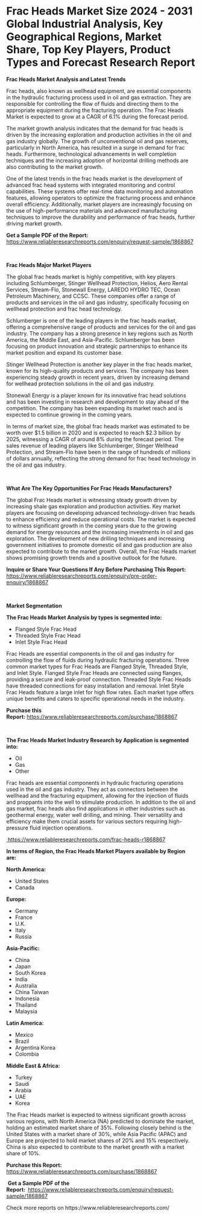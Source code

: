 <p><h1>Frac Heads Market Size 2024 - 2031 Global Industrial Analysis, Key Geographical Regions, Market Share, Top Key Players, Product Types and Forecast Research Report</h1></p><p><strong>Frac Heads Market Analysis and Latest Trends</strong></p>
<p><p>Frac heads, also known as wellhead equipment, are essential components in the hydraulic fracturing process used in oil and gas extraction. They are responsible for controlling the flow of fluids and directing them to the appropriate equipment during the fracturing operation. The Frac Heads Market is expected to grow at a CAGR of 6.1% during the forecast period.</p><p>The market growth analysis indicates that the demand for frac heads is driven by the increasing exploration and production activities in the oil and gas industry globally. The growth of unconventional oil and gas reserves, particularly in North America, has resulted in a surge in demand for frac heads. Furthermore, technological advancements in well completion techniques and the increasing adoption of horizontal drilling methods are also contributing to the market growth.</p><p>One of the latest trends in the frac heads market is the development of advanced frac head systems with integrated monitoring and control capabilities. These systems offer real-time data monitoring and automation features, allowing operators to optimize the fracturing process and enhance overall efficiency. Additionally, market players are increasingly focusing on the use of high-performance materials and advanced manufacturing techniques to improve the durability and performance of frac heads, further driving market growth.</p></p>
<p><strong>Get a Sample PDF of the Report:&nbsp;</strong> <a href="https://www.reliableresearchreports.com/enquiry/request-sample/1868867">https://www.reliableresearchreports.com/enquiry/request-sample/1868867</a></p>
<p>&nbsp;</p>
<p><strong>Frac Heads Major Market Players</strong></p>
<p><p>The global frac heads market is highly competitive, with key players including Schlumberger, Stinger Wellhead Protection, Helios, Aero Rental Services, Stream-Flo, Stonewall Energy, LAREDO HYDRO TEC, Ocean Petroleum Machinery, and CCSC. These companies offer a range of products and services in the oil and gas industry, specifically focusing on wellhead protection and frac head technology.</p><p>Schlumberger is one of the leading players in the frac heads market, offering a comprehensive range of products and services for the oil and gas industry. The company has a strong presence in key regions such as North America, the Middle East, and Asia-Pacific. Schlumberger has been focusing on product innovation and strategic partnerships to enhance its market position and expand its customer base.</p><p>Stinger Wellhead Protection is another key player in the frac heads market, known for its high-quality products and services. The company has been experiencing steady growth in recent years, driven by increasing demand for wellhead protection solutions in the oil and gas industry.</p><p>Stonewall Energy is a player known for its innovative frac head solutions and has been investing in research and development to stay ahead of the competition. The company has been expanding its market reach and is expected to continue growing in the coming years.</p><p>In terms of market size, the global frac heads market was estimated to be worth over $1.5 billion in 2020 and is expected to reach $2.3 billion by 2025, witnessing a CAGR of around 8% during the forecast period. The sales revenue of leading players like Schlumberger, Stinger Wellhead Protection, and Stream-Flo have been in the range of hundreds of millions of dollars annually, reflecting the strong demand for frac head technology in the oil and gas industry.</p></p>
<p>&nbsp;</p>
<p><strong>What Are The Key Opportunities For Frac Heads Manufacturers?</strong></p>
<p><p>The global Frac Heads market is witnessing steady growth driven by increasing shale gas exploration and production activities. Key market players are focusing on developing advanced technology-driven frac heads to enhance efficiency and reduce operational costs. The market is expected to witness significant growth in the coming years due to the growing demand for energy resources and the increasing investments in oil and gas exploration. The development of new drilling techniques and increasing government initiatives to promote domestic oil and gas production are also expected to contribute to the market growth. Overall, the Frac Heads market shows promising growth trends and a positive outlook for the future.</p></p>
<p><strong>Inquire or Share Your Questions If Any Before Purchasing This Report:</strong> <a href="https://www.reliableresearchreports.com/enquiry/pre-order-enquiry/1868867">https://www.reliableresearchreports.com/enquiry/pre-order-enquiry/1868867</a></p>
<p>&nbsp;</p>
<p><strong>Market Segmentation</strong></p>
<p><strong>The Frac Heads Market Analysis by types is segmented into:</strong></p>
<p><ul><li>Flanged Style Frac Head</li><li>Threaded Style Frac Head</li><li>Inlet Style Frac Head</li></ul></p>
<p><p>Frac Heads are essential components in the oil and gas industry for controlling the flow of fluids during hydraulic fracturing operations. Three common market types for Frac Heads are Flanged Style, Threaded Style, and Inlet Style. Flanged Style Frac Heads are connected using flanges, providing a secure and leak-proof connection. Threaded Style Frac Heads have threaded connections for easy installation and removal. Inlet Style Frac Heads feature a large inlet for high flow rates. Each market type offers unique benefits and caters to specific operational needs in the industry.</p></p>
<p><strong>Purchase this Report:&nbsp;</strong><a href="https://www.reliableresearchreports.com/purchase/1868867">https://www.reliableresearchreports.com/purchase/1868867</a></p>
<p>&nbsp;</p>
<p><strong>The Frac Heads Market Industry Research by Application is segmented into:</strong></p>
<p><ul><li>Oil</li><li>Gas</li><li>Other</li></ul></p>
<p><p>Frac heads are essential components in hydraulic fracturing operations used in the oil and gas industry. They act as connectors between the wellhead and the fracturing equipment, allowing for the injection of fluids and proppants into the well to stimulate production. In addition to the oil and gas market, frac heads also find applications in other industries such as geothermal energy, water well drilling, and mining. Their versatility and efficiency make them crucial assets for various sectors requiring high-pressure fluid injection operations.</p></p>
<p><a href="https://www.reliableresearchreports.com/frac-heads-r1868867">&nbsp;https://www.reliableresearchreports.com/frac-heads-r1868867</a></p>
<p><strong>In terms of Region, the Frac Heads Market Players available by Region are:</strong></p>
<p>
    <p> <strong> North America: </strong>
        <ul>
            <li>United States</li>
            <li>Canada</li>
        </ul>
        </p> 
    <p> <strong> Europe: </strong>
        <ul>
            <li>Germany</li>
            <li>France</li>
            <li>U.K.</li>
            <li>Italy</li>
            <li>Russia</li>
        </ul>
        </p> 
    <p> <strong> Asia-Pacific: </strong>
        <ul>
            <li>China</li>
            <li>Japan</li>
            <li>South Korea</li>
            <li>India</li>
            <li>Australia</li>
            <li>China Taiwan</li>
            <li>Indonesia</li>
            <li>Thailand</li>
            <li>Malaysia</li>
        </ul>
        </p> 
    <p> <strong> Latin America: </strong>
        <ul>
            <li>Mexico</li>
            <li>Brazil</li>
            <li>Argentina Korea</li>
            <li>Colombia</li>
        </ul>
        </p> 
    <p> <strong> Middle East & Africa: </strong>
        <ul>
            <li>Turkey</li>
            <li>Saudi</li>
            <li>Arabia</li>
            <li>UAE</li>
            <li>Korea</li>
        </ul>
    </p>
    </p>
<p><p>The Frac Heads market is expected to witness significant growth across various regions, with North America (NA) predicted to dominate the market, holding an estimated market share of 35%. Following closely behind is the United States with a market share of 30%, while Asia Pacific (APAC) and Europe are projected to hold market shares of 20% and 15% respectively. China is also expected to contribute to the market growth with a market share of 10%.</p></p>
<p><strong>Purchase this Report: </strong><a href="https://www.reliableresearchreports.com/purchase/1868867">https://www.reliableresearchreports.com/purchase/1868867</a></p>
<p>&nbsp;<strong>Get a Sample PDF of the Report:&nbsp;&nbsp;</strong><a href="https://www.reliableresearchreports.com/enquiry/request-sample/1868867">https://www.reliableresearchreports.com/enquiry/request-sample/1868867</a></p>
<p><strong></strong></p>
<p>Check more reports on https://www.reliableresearchreports.com/</p>